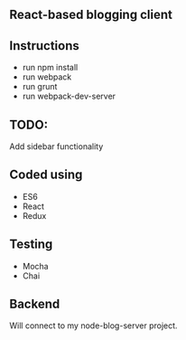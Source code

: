 ## React-based blogging client

## Instructions
- run npm install
- run webpack
- run grunt
- run webpack-dev-server

## TODO:
Add sidebar functionality

## Coded using
- ES6
- React
- Redux

## Testing
- Mocha
- Chai

## Backend
Will connect to my node-blog-server project.
